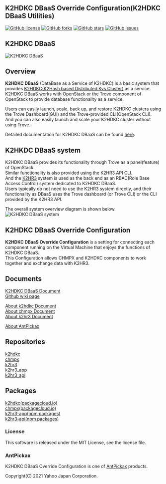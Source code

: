K2HDKC DBaaS Override Configuration(K2HDKC DBaaS Utilities)
-----
[![GitHub license](https://img.shields.io/badge/license-MIT-blue.svg)](https://github.com/yahoojapan/k2hdkc_dbaas_override_conf/blob/master/COPYING)
[![GitHub forks](https://img.shields.io/github/forks/yahoojapan/k2hdkc_dbaas_override_conf.svg)](https://github.com/yahoojapan/k2hdkc_dbaas_override_conf/network)
[![GitHub stars](https://img.shields.io/github/stars/yahoojapan/k2hdkc_dbaas_override_conf.svg)](https://github.com/yahoojapan/k2hdkc_dbaas_override_conf/stargazers)
[![GitHub issues](https://img.shields.io/github/issues/yahoojapan/k2hdkc_dbaas_override_conf.svg)](https://github.com/yahoojapan/k2hdkc_dbaas_override_conf/issues)

## **K2HDKC** **DBaaS**
![K2HDKC DBaaS](https://dbaas.k2hdkc.antpick.ax/images/top_k2hdkc_dbaas.png)

## Overview
**K2HDKC DBaaS** (DataBase as a Service of K2HDKC) is a basic system that provides [K2HDKC(K2Hash based Distributed Kvs Cluster)](https://k2hdkc.antpick.ax/index.html) as a service.  
K2HDKC DBaaS works with OpenStack or the Trove component of OpenStack to provide database functionality as a service.  

Users can easily launch, scale, back up, and restore K2HDKC clusters using the Trove Dashboard(GUI) and the Trove-provided CLI(OpenStack CLI).  
And you can also easily launch and scale your K2HDKC cluster without using Trove.  

Detailed documentation for K2HDKC DBaaS can be found [here](https://dbaas.k2hdkc.antpick.ax/).

## K2HKDC DBaaS system
K2HDKC DBaaS provides its functionality through Trove as a panel(feature) of OpenStack.  
Similar functionality is also provided using the K2HR3 API CLI.  
And the [K2HR3](https://k2hr3.antpick.ax/) system is used as the back end as an RBAC(Role Base Access Control) system dedicated to K2HDKC DBaaS.  
Users typically do not need to use the K2HR3 system directly, and their functionality as DBaaS uses the Trove dashboard (or Trove CLI) or the CLI provided by the K2HR3 API.  

The overall system overview diagram is shown below.  
![K2HDKC DBaaS system](https://dbaas.k2hdkc.antpick.ax/images/overview.png)  

## K2HDKC DBaaS Override Configuration
**K2HDKC DBaaS Override Configuration** is a setting for connecting each component running on the Virtual Machine that enjoys the functions of K2HDKC DBaaS.  
This Configuration allows CHMPX and K2HDKC components to work together and exchange data with K2HR3.  

## Documents
[K2HDKC DBaaS Document](https://dbaas.k2hdkc.antpick.ax/index.html)  
[Github wiki page](https://github.com/yahoojapan/k2hdkc_dbaas_override_conf/wiki)

[About k2hdkc Document](https://k2hdkc.antpick.ax/index.html)  
[About chmpx Document](https://chmpx.antpick.ax/index.html)  
[About k2hr3 Document](https://k2hr3.antpick.ax/index.html)  

[About AntPickax](https://antpick.ax/)  

## Repositories
[k2hdkc](https://github.com/yahoojapan/k2hdkc)  
[chmpx](https://github.com/yahoojapan/chmpx)  
[k2hr3](https://github.com/yahoojapan/k2hr3)  
[k2hr3_app](https://github.com/yahoojapan/k2hr3_app)  
[k2hr3_api](https://github.com/yahoojapan/k2hr3_api)  

## Packages
[k2hdkc(packagecloud.io)](https://packagecloud.io/app/antpickax/stable/search?q=k2hdkc)  
[chmpx(packagecloud.io)](https://packagecloud.io/app/antpickax/stable/search?q=chmpx)  
[k2hr3-app(npm packages)](https://www.npmjs.com/package/k2hr3-app)  
[k2hr3-api(npm packages)](https://www.npmjs.com/package/k2hr3-api)  

### License
This software is released under the MIT License, see the license file.

### AntPickax
K2HDKC DBaaS Override Configuration is one of [AntPickax](https://antpick.ax/) products.

Copyright(C) 2021 Yahoo Japan Corporation.
